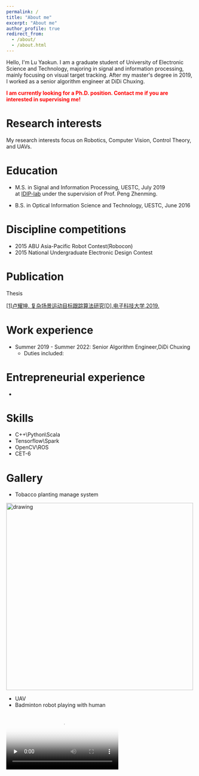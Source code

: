 ```yaml
---
permalink: /
title: "About me"
excerpt: "About me"
author_profile: true
redirect_from: 
  - /about/
  - /about.html
---
```

 Hello, I'm Lu Yaokun. I am a graduate student of University of Electronic Science and Technology, majoring in signal and information processing, mainly focusing on visual target tracking. After my master's degree in 2019, I worked as a senior algorithm engineer at DiDi Chuxing. 
 
  **<font color=red>I am currently looking for a Ph.D. position. Contact me if you are interested in supervising me!</font><br />**

Research interests
======
My research interests focus on Robotics, Computer Vision, Control Theory, and UAVs.


Education
======
* M.S. in Signal and Information Processing, UESTC, July 2019  
at [IDIP-lab](https://idiplab.uestc.cn/) under the supervision of Prof. Peng Zhenming.

* B.S. in Optical Information Science and Technology, UESTC, June 2016

Discipline competitions 
======
* 2015 ABU Asia-Pacific Robot Contest(Robocon)
* 2015 National Undergraduate Electronic Design Contest


Publication
======
Thesis

[[1]卢耀坤. 复杂场景运动目标跟踪算法研究[D].电子科技大学,2019.](files/thesis-tracking.pdf)


Work experience
======
* Summer 2019 - Summer 2022: Senior Algorithm Engineer,DiDi Chuxing 
  * Duties included: 


Entrepreneurial experience
======
* 


Skills
======
* C++\Python\Scala
* Tensorflow\Spark
* OpenCV\ROS
*	CET-6


Gallery
======
* Tobacco planting manage system  
<img src="files/tobacco.png" alt="drawing" width="500"/>

* UAV 
* Badminton robot playing with human  
<video id="video" controls="" preload="none" poster="files/badminton-robot_Moment.jpg">
      <source id="mp4" src="files/badminton-robot.mp4" type="video/mp4" alt="drawing" width="500">
</videos>